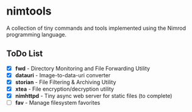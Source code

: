 # nimtools

A collection of tiny commands and tools implemented using the Nimrod programming language.

## ToDo List

- [x] **fwd** - Directory Monitoring and File Forwarding Utility
- [x] **datauri** - Image-to-data-uri converter
- [x] **storian** - File Filtering & Archiving Utility
- [x] **xtea** - File encryption/decryption utility
- [x] **nimhttpd** - Tiny async web server for static files (to complete)
- [ ] **fav** - Manage filesystem favorites
